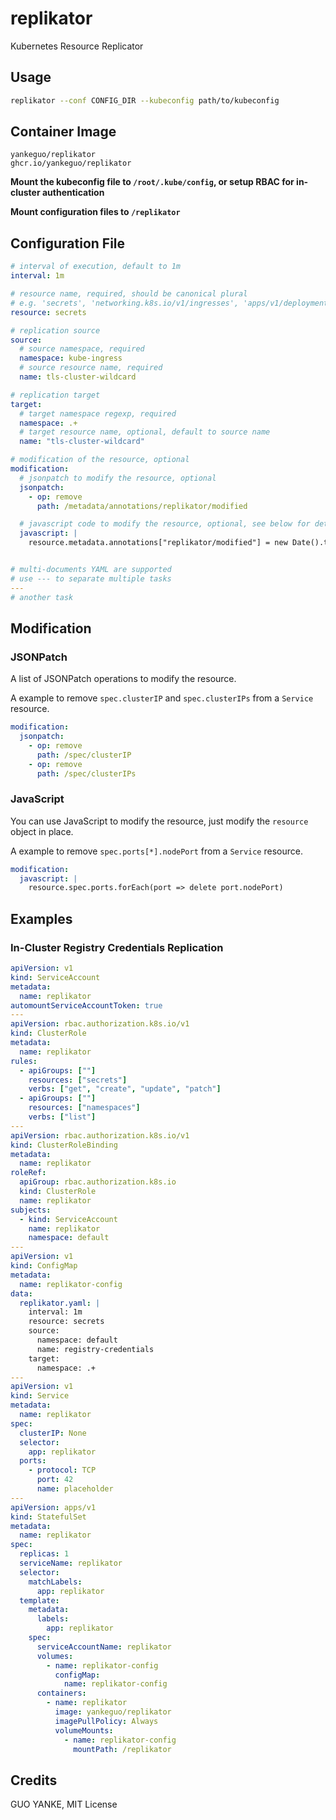 # replikator

Kubernetes Resource Replicator

## Usage

```bash
replikator --conf CONFIG_DIR --kubeconfig path/to/kubeconfig
```

## Container Image

```
yankeguo/replikator
ghcr.io/yankeguo/replikator
```

**Mount the kubeconfig file to `/root/.kube/config`, or setup RBAC for in-cluster authentication**

**Mount configuration files to `/replikator`**

## Configuration File

```yaml
# interval of execution, default to 1m
interval: 1m

# resource name, required, should be canonical plural
# e.g. 'secrets', 'networking.k8s.io/v1/ingresses', 'apps/v1/deployments'
resource: secrets

# replication source
source:
  # source namespace, required
  namespace: kube-ingress
  # source resource name, required
  name: tls-cluster-wildcard

# replication target
target:
  # target namespace regexp, required
  namespace: .+
  # target resource name, optional, default to source name
  name: "tls-cluster-wildcard"

# modification of the resource, optional
modification:
  # jsonpatch to modify the resource, optional
  jsonpatch:
    - op: remove
      path: /metadata/annotations/replikator/modified

  # javascript code to modify the resource, optional, see below for details
  javascript: |
    resource.metadata.annotations["replikator/modified"] = new Date().toISOString()


# multi-documents YAML are supported
# use --- to separate multiple tasks
---
# another task
```

## Modification

### JSONPatch

A list of JSONPatch operations to modify the resource.

A example to remove `spec.clusterIP` and `spec.clusterIPs` from a `Service` resource.

```yaml
modification:
  jsonpatch:
    - op: remove
      path: /spec/clusterIP
    - op: remove
      path: /spec/clusterIPs
```

### JavaScript

You can use JavaScript to modify the resource, just modify the `resource` object in place.

A example to remove `spec.ports[*].nodePort` from a `Service` resource.

```yaml
modification:
  javascript: |
    resource.spec.ports.forEach(port => delete port.nodePort)
```

## Examples

### In-Cluster Registry Credentials Replication

```yaml
apiVersion: v1
kind: ServiceAccount
metadata:
  name: replikator
automountServiceAccountToken: true
---
apiVersion: rbac.authorization.k8s.io/v1
kind: ClusterRole
metadata:
  name: replikator
rules:
  - apiGroups: [""]
    resources: ["secrets"]
    verbs: ["get", "create", "update", "patch"]
  - apiGroups: [""]
    resources: ["namespaces"]
    verbs: ["list"]
---
apiVersion: rbac.authorization.k8s.io/v1
kind: ClusterRoleBinding
metadata:
  name: replikator
roleRef:
  apiGroup: rbac.authorization.k8s.io
  kind: ClusterRole
  name: replikator
subjects:
  - kind: ServiceAccount
    name: replikator
    namespace: default
---
apiVersion: v1
kind: ConfigMap
metadata:
  name: replikator-config
data:
  replikator.yaml: |
    interval: 1m
    resource: secrets
    source:
      namespace: default
      name: registry-credentials
    target:
      namespace: .+
---
apiVersion: v1
kind: Service
metadata:
  name: replikator
spec:
  clusterIP: None
  selector:
    app: replikator
  ports:
    - protocol: TCP
      port: 42
      name: placeholder
---
apiVersion: apps/v1
kind: StatefulSet
metadata:
  name: replikator
spec:
  replicas: 1
  serviceName: replikator
  selector:
    matchLabels:
      app: replikator
  template:
    metadata:
      labels:
        app: replikator
    spec:
      serviceAccountName: replikator
      volumes:
        - name: replikator-config
          configMap:
            name: replikator-config
      containers:
        - name: replikator
          image: yankeguo/replikator
          imagePullPolicy: Always
          volumeMounts:
            - name: replikator-config
              mountPath: /replikator
```

## Credits

GUO YANKE, MIT License
